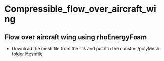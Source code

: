 # Compressible_flow_over_aircraft_wing
## Flow over aircraft wing using rhoEnergyFoam
+ Download the mesh file from the link and put it in the constant/polyMesh folder
[Meshfile](https://mega.nz/folder/EKEm3b5R#mGdxXxLcFOaUdnih2wxAtw)
